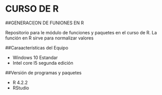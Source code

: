 # CURSO DE R
##GENERACI[ON DE FUNIONES EN R

Repositorio para le módulo de funciones y paquetes en el curso de R. La función en R sirve para normalizar valores

##Caraacterísticas del Equipo
 - Windows 10 Estandar
 - Intel core I5 segunda edición

##Versión de  programas y paquetes 
  - R 4.2.2
  - RStudio

